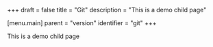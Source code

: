 +++
draft = false
title = "Git"
description = "This is a demo child page"

[menu.main]
parent = "version"
identifier = "git"
+++

This is a demo child page

